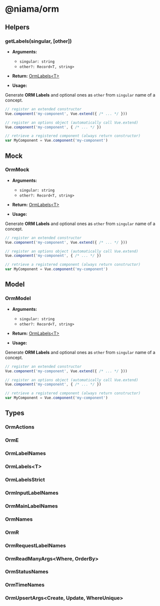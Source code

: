 # @niama/orm

## Helpers

### getLabels(singular, [other])

- **Arguments:**
  - `singular: string`
  - `other?: Record<T, string>`

- **Return:**
[OrmLabels\<T>](./orm.html#ormlabels-t)

- **Usage:**

Generate **ORM Labels** and optional ones as `other` from `singular` name of a concept.

```js
// register an extended constructor
Vue.component('my-component', Vue.extend({ /* ... */ }))

// register an options object (automatically call Vue.extend)
Vue.component('my-component', { /* ... */ })

// retrieve a registered component (always return constructor)
var MyComponent = Vue.component('my-component')
```

## Mock

### OrmMock

- **Arguments:**
  - `singular: string`
  - `other?: Record<T, string>`

- **Return:**
[OrmLabels\<T>](./orm#ormlabels-t)

- **Usage:**

Generate **ORM Labels** and optional ones as `other` from `singular` name of a concept.

```js
// register an extended constructor
Vue.component('my-component', Vue.extend({ /* ... */ }))

// register an options object (automatically call Vue.extend)
Vue.component('my-component', { /* ... */ })

// retrieve a registered component (always return constructor)
var MyComponent = Vue.component('my-component')
```

## Model

### OrmModel

- **Arguments:**
  - `singular: string`
  - `other?: Record<T, string>`

- **Return:**
[OrmLabels\<T>](./orm.md#ormlabels-t)

- **Usage:**

Generate **ORM Labels** and optional ones as `other` from `singular` name of a concept.

```js
// register an extended constructor
Vue.component('my-component', Vue.extend({ /* ... */ }))

// register an options object (automatically call Vue.extend)
Vue.component('my-component', { /* ... */ })

// retrieve a registered component (always return constructor)
var MyComponent = Vue.component('my-component')
```

## Types

### OrmActions

### OrmE

### OrmLabelNames

### OrmLabels\<T>

### OrmLabelsStrict

### OrmInputLabelNames

### OrmMainLabelNames

### OrmNames

### OrmR

### OrmRequestLabelNames

### OrmReadManyArgs<Where, OrderBy>

### OrmStatusNames

### OrmTimeNames

### OrmUpsertArgs<Create, Update, WhereUnique>
